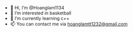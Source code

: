 - 👋 Hi, I’m @Hoanglam1134
- 👀 I’m interested in basketball
- 🌱 I’m currently learning c++
- 📫 You can contact me via hoanglamtt1232@gmail.com
